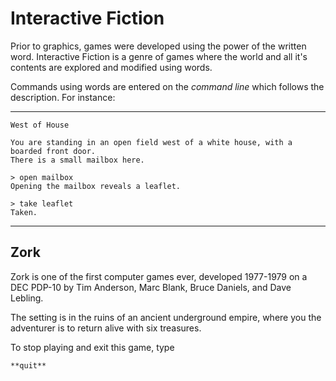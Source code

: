 #  Interactive Fiction

Prior to graphics, games were developed using the power of the written
word.  Interactive Fiction is a genre of games where the world and all
it's contents are explored and modified using words.

Commands using words are entered on the *command line* which follows
the description.  For instance:

---------------------------------------------------------------------
```
West of House

You are standing in an open field west of a white house, with a
boarded front door.
There is a small mailbox here.

> open mailbox
Opening the mailbox reveals a leaflet.

> take leaflet
Taken.
```
--------------------------------------------------------------------

## Zork

Zork is one of the first computer games ever, developed 1977-1979 on 
a DEC PDP-10 by Tim Anderson, Marc Blank, Bruce Daniels, and Dave 
Lebling.

The setting is in the ruins of an ancient underground empire, where
you the adventurer is to return alive with six treasures.

To stop playing and exit this game, type

```
**quit**
```
